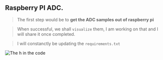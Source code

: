 
## Raspberry PI ADC.


> The first step would be to **get the ADC samples out of raspberry pi**

> When successful, we shall `visualize` them, I am working on that and I will share it once completed.

> I will constanctly be updating the `requirements.txt`

![The h in the code](Audio_Trad/DTW/Raspberry%20PI/h-code.png)



